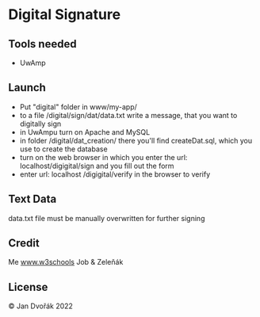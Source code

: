 # Digital Signature

## Tools needed
 - UwAmp
  
## Launch

- Put "digital" folder in www/my-app/
- to a file /digital/sign/dat/data.txt write a message, that you want to digitally sign
- in UwAmpu turn on Apache and MySQL
- in folder /digital/dat_creation/ there you'll find createDat.sql, which you use to create the database
- turn on the web browser in which you enter the url: localhost/digigital/sign and you fill out the form
- enter url: localhost /digigital/verify in the browser to verify

  
## Text Data
 data.txt file must be manually overwritten for further signing

## Credit
Me
www.w3schools
Job & Zeleňák


## License
© Jan Dvořák 2022 
